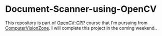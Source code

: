 # Document-Scanner-using-OpenCV

This repository is part of [OpenCV-CPP](https://github.com/BalveerSinghYT/OpenCV-CPP) course that I'm pursuing from [ComputerVisionZone](https://computervision.zone/). I will complete this project in the coming weekend..
